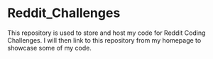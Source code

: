 # Reddit_Challenges

This repository is used to store and host my code for Reddit Coding Challenges. I will then link to this repository from my homepage to showcase some of my code.
